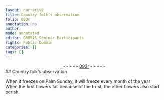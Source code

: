 ```yaml
---
layout: narrative
title: Country folk's observation
folio: 093r
annotation: no
author:
mode: annotated
editor: GR8975 Seminar Participants
rights: Public Domain
categories: []
tags: []
---
```


 <div class="folio" align="center">- - - - - <a href="http://gallica.bnf.fr/ark:/12148/btv1b10500001g/f191.image" target="_blank">093r</a> - - - - - </div> 
## Country folk's observation

 
 When it freezes on Palm Sunday, it will freeze every month of the year When the first flowers fall because of the frost, the other flowers also start perish. 
 